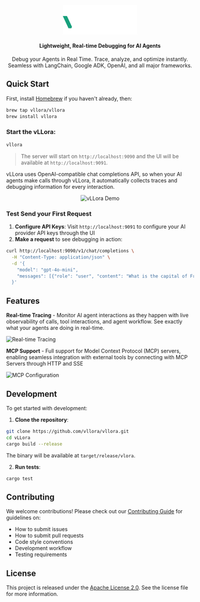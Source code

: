 <div align="center">

<img src="assets/images/logos/logo_dark.svg" width="200px" alt="vLLora Logo">

#### Lightweight, Real-time Debugging for AI Agents

Debug your Agents in Real Time. Trace, analyze, and optimize instantly. Seamless with LangChain, Google ADK, OpenAI, and all major frameworks.




</div>


## Quick Start

First, install [Homebrew](https://brew.sh) if you haven't already, then:

```bash
brew tap vllora/vllora
brew install vllora
```


### Start the vLLora:

```bash
vllora
```

> The server will start on `http://localhost:9090` and the UI will be available at `http://localhost:9091`. 

vLLora uses OpenAI-compatible chat completions API, so when your AI agents make calls through vLLora, it automatically collects traces and debugging information for every 
interaction.

<div align="center">

![vLLora Demo](https://raw.githubusercontent.com/vllora/vllora/main/assets/gifs/traces.gif)


</div>

### Test Send your First Request

1. **Configure API Keys**: Visit `http://localhost:9091` to configure your AI provider API keys through the UI
2. **Make a request** to see debugging in action:

```bash
curl http://localhost:9090/v1/chat/completions \
  -H "Content-Type: application/json" \
  -d '{
    "model": "gpt-4o-mini",
    "messages": [{"role": "user", "content": "What is the capital of France?"}]
  }'
```

## Features

**Real-time Tracing** - Monitor AI agent interactions as they happen with live observability of calls, tool interactions, and agent workflow. See exactly what your agents are doing in real-time.

![Real-time Tracing](https://raw.githubusercontent.com/vllora/vllora/feat/oss-refactor/assets/images/traces-vllora.png)

**MCP Support** - Full support for Model Context Protocol (MCP) servers, enabling seamless integration with external tools by connecting with MCP Servers through HTTP and SSE

![MCP Configuration](https://raw.githubusercontent.com/vllora/vllora/feat/oss-refactor/assets/images/mcp-config.png)

## Development

To get started with development:

1. **Clone the repository**:
```bash
git clone https://github.com/vllora/vllora.git
cd vLLora
cargo build --release
```

The binary will be available at `target/release/vlora`.

2. **Run tests**:
```bash
cargo test
```

## Contributing

We welcome contributions! Please check out our [Contributing Guide](CONTRIBUTING.md) for guidelines on:

- How to submit issues
- How to submit pull requests
- Code style conventions
- Development workflow
- Testing requirements

## License

This project is released under the [Apache License 2.0](./LICENSE.md). See the license file for more information.